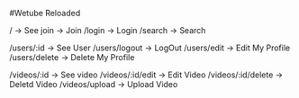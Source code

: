 #Wetube Reloaded

/ -> See join -> Join /login -> Login /search -> Search

/users/:id -> See User /users/logout -> LogOut /users/edit -> Edit My Profile /users/delete -> Delete My Profile

/videos/:id -> See video /videos/:id/edit -> Edit Video /videos/:id/delete -> Deletd Video /videos/upload -> Upload Video
